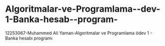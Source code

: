 Algoritmalar-ve-Programlama--dev-1-Banka-hesab--program-
========================================================

12253067-Muhammed Ali Yaman-Algoritmalar ve Programlama ödev 1 - Banka hesabı programı
